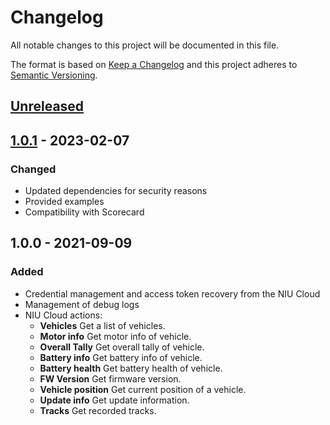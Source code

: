 # Changelog
All notable changes to this project will be documented in this file.

The format is based on [Keep a Changelog](http://keepachangelog.com/en/1.0.0/)
and this project adheres to [Semantic Versioning](http://semver.org/spec/v2.0.0.html).

## [Unreleased]

## [1.0.1] - 2023-02-07
### Changed

- Updated dependencies for security reasons
- Provided examples
- Compatibility with Scorecard

## 1.0.0 - 2021-09-09
### Added

- Credential management and access token recovery from the NIU Cloud 
- Management of debug logs 
- NIU Cloud actions: 
    - **Vehicles** Get a list of vehicles.
    - **Motor info** Get motor info of vehicle.
    - **Overall Tally** Get overall tally of vehicle.
    - **Battery info** Get battery info of vehicle.
    - **Battery health** Get battery health of vehicle.
    - **FW Version** Get firmware version.
    - **Vehicle position** Get current position of a vehicle.
    - **Update info** Get update information.
    - **Tracks** Get recorded tracks.


[Unreleased]: https://github.com/gablau/node-red-contrib-niu-cloud/compare/1.0.1...HEAD
[1.0.1]: https://github.com/gablau/node-red-contrib-blynk-ws/compare/1.0.0...1.0.1

